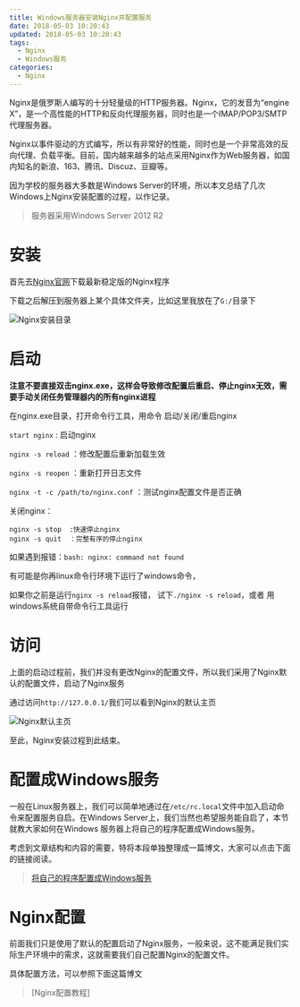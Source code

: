 ```yaml
---
title: Windows服务器安装Nginx并配置服务
date: 2018-05-03 10:20:43
updated: 2018-05-03 10:20:43
tags:
  - Nginx
  - Windows服务
categories: 
  - Nginx
---
```


Nginx是俄罗斯人编写的十分轻量级的HTTP服务器。Nginx，它的发音为“engine X”，是一个高性能的HTTP和反向代理服务器，同时也是一个IMAP/POP3/SMTP代理服务器。

Nginx以事件驱动的方式编写，所以有非常好的性能，同时也是一个非常高效的反向代理、负载平衡。目前，国内越来越多的站点采用Nginx作为Web服务器，如国内知名的新浪、163、腾讯、Discuz、豆瓣等。

因为学校的服务器大多数是Windows Server的环境，所以本文总结了几次Windows上Nginx安装配置的过程，以作记录。

> 服务器采用Windows Server 2012 R2
<!-- more -->

# 安装
首先去[Nginx官网](http://nginx.org/)下载最新稳定版的Nginx程序

下载之后解压到服务器上某个具体文件夹，比如这里我放在了`G:/`目录下

![Nginx安装目录][1]

# 启动
**注意不要直接双击nginx.exe，这样会导致修改配置后重启、停止nginx无效，需要手动关闭任务管理器内的所有nginx进程**

在nginx.exe目录，打开命令行工具，用命令 启动/关闭/重启nginx 

`start nginx` : 启动nginx

`nginx -s reload` ：修改配置后重新加载生效

`nginx -s reopen` ：重新打开日志文件

`nginx -t -c /path/to/nginx.conf` ：测试nginx配置文件是否正确

关闭nginx：
```
nginx -s stop  :快速停止nginx
nginx -s quit  ：完整有序的停止nginx
```

如果遇到报错：`bash: nginx: command not found`

有可能是你再linux命令行环境下运行了windows命令，

如果你之前是运行`nginx -s reload`报错， 试下`./nginx -s reload`，或者 用windows系统自带命令行工具运行

# 访问
上面的启动过程前，我们并没有更改Nginx的配置文件，所以我们采用了Nginx默认的配置文件，启动了Nginx服务

通过访问`http://127.0.0.1/`我们可以看到Nginx的默认主页

![Nginx默认主页][2]

至此，Nginx安装过程到此结束。

# 配置成Windows服务
一般在Linux服务器上，我们可以简单地通过在`/etc/rc.local`文件中加入启动命令来配置服务自启。在Windows Server上，我们当然也希望服务能自启了，本节就教大家如何在Windows 服务器上将自己的程序配置成Windows服务。

考虑到文章结构和内容的需要，特将本段单独整理成一篇博文，大家可以点击下面的链接阅读。

> [将自己的程序配置成Windows服务][3]


# Nginx配置
前面我们只是使用了默认的配置启动了Nginx服务，一般来说，这不能满足我们实际生产环境中的需求，这就需要我们自己配置Nginx的配置文件。

具体配置方法，可以参照下面这篇博文

> [Nginx配置教程]

[1]: https://pic.winsky.wang/images/2018/05/03/Nginx.png "Nginx安装目录"
[2]: https://pic.winsky.wang/images/2018/05/03/Nginxcfdc5.png "Nginx默认主页"
[3]: https://blog.winsky.wang/Windows/将自己的程序配置成Windows服务 "将自己的程序配置成Windows服务"
[4]: https://blog.winsky.wang/Nginx/Nginx服务配置 "Nginx配置教程"